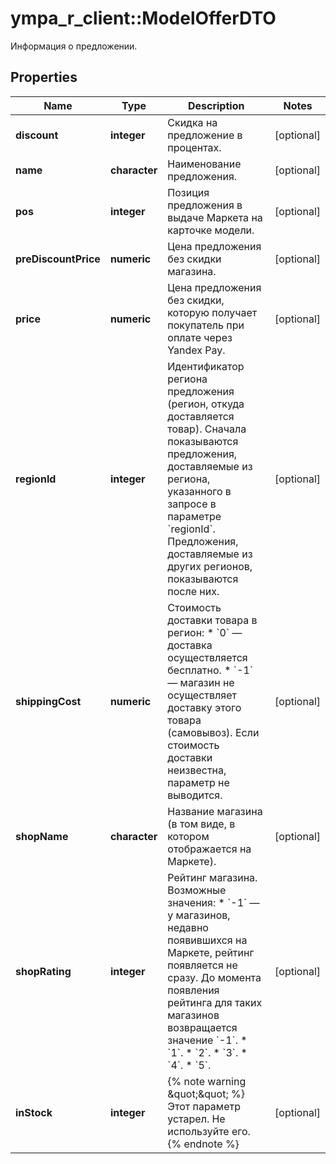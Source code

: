 # ympa_r_client::ModelOfferDTO

Информация о предложении.

## Properties
Name | Type | Description | Notes
------------ | ------------- | ------------- | -------------
**discount** | **integer** | Скидка на предложение в процентах. | [optional] 
**name** | **character** | Наименование предложения. | [optional] 
**pos** | **integer** | Позиция предложения в выдаче Маркета на карточке модели. | [optional] 
**preDiscountPrice** | **numeric** | Цена предложения без скидки магазина. | [optional] 
**price** | **numeric** | Цена предложения без скидки, которую получает покупатель при оплате через Yandex Pay. | [optional] 
**regionId** | **integer** | Идентификатор региона предложения (регион, откуда доставляется товар).  Сначала показываются предложения, доставляемые из региона, указанного в запросе в параметре &#x60;regionId&#x60;. Предложения, доставляемые из других регионов, показываются после них.  | [optional] 
**shippingCost** | **numeric** | Стоимость доставки товара в регион:  * &#x60;0&#x60; — доставка осуществляется бесплатно. * &#x60;-1&#x60; — магазин не осуществляет доставку этого товара (самовывоз).  Если стоимость доставки неизвестна, параметр не выводится.  | [optional] 
**shopName** | **character** | Название магазина (в том виде, в котором отображается на Маркете). | [optional] 
**shopRating** | **integer** | Рейтинг магазина.  Возможные значения: * &#x60;-1&#x60; — у магазинов, недавно появившихся на Маркете, рейтинг появляется не сразу. До момента появления рейтинга для таких магазинов возвращается значение &#x60;-1&#x60;. * &#x60;1&#x60;. * &#x60;2&#x60;. * &#x60;3&#x60;. * &#x60;4&#x60;. * &#x60;5&#x60;.  | [optional] 
**inStock** | **integer** | {% note warning \&quot;\&quot; %}  Этот параметр устарел. Не используйте его.  {% endnote %}  | [optional] 


